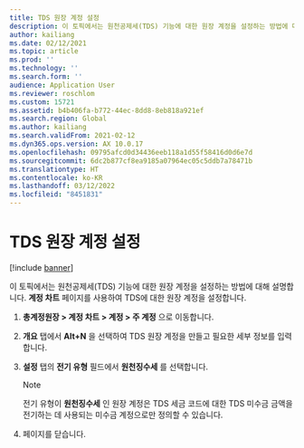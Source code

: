 ```yaml
---
title: TDS 원장 계정 설정
description: 이 토픽에서는 원천공제세(TDS) 기능에 대한 원장 계정을 설정하는 방법에 대해 설명합니다.
author: kailiang
ms.date: 02/12/2021
ms.topic: article
ms.prod: ''
ms.technology: ''
ms.search.form: ''
audience: Application User
ms.reviewer: roschlom
ms.custom: 15721
ms.assetid: b4b406fa-b772-44ec-8dd8-8eb818a921ef
ms.search.region: Global
ms.author: kailiang
ms.search.validFrom: 2021-02-12
ms.dyn365.ops.version: AX 10.0.17
ms.openlocfilehash: 09795afcd0d34436eeb118a1d55f58416d0d6e7d
ms.sourcegitcommit: 6dc2b877cf8ea9185a07964ec05c5ddb7a78471b
ms.translationtype: HT
ms.contentlocale: ko-KR
ms.lasthandoff: 03/12/2022
ms.locfileid: "8451831"
---
```

# <a name="set-up-tds-ledger-accounts"></a>TDS 원장 계정 설정

[!include [banner](../includes/banner.md)]

이 토픽에서는 원천공제세(TDS) 기능에 대한 원장 계정을 설정하는 방법에 대해 설명합니다. **계정 차트** 페이지를 사용하여 TDS에 대한 원장 계정을 설정합니다.

1. **총계정원장 \> 계정 차트 \> 계정 \> 주 계정** 으로 이동합니다.
2. **개요** 탭에서 **Alt+N** 을 선택하여 TDS 원장 계정을 만들고 필요한 세부 정보를 입력합니다.
3. **설정** 탭의 **전기 유형** 필드에서 **원천징수세** 를 선택합니다.     

    > [!NOTE]
    > 전기 유형이 **원천징수세** 인 원장 계정은 TDS 세금 코드에 대한 TDS 미수금 금액을 전기하는 데 사용되는 미수금 계정으로만 정의할 수 있습니다.

4. 페이지를 닫습니다.
